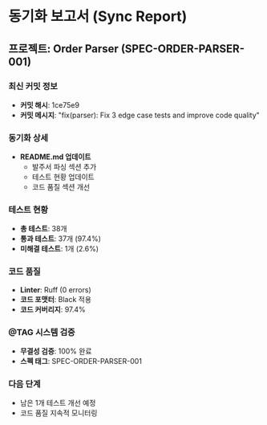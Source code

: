 # 동기화 보고서 (Sync Report)

## 프로젝트: Order Parser (SPEC-ORDER-PARSER-001)

### 최신 커밋 정보
- **커밋 해시**: 1ce75e9
- **커밋 메시지**: "fix(parser): Fix 3 edge case tests and improve code quality"

### 동기화 상세
- **README.md 업데이트**
  - 발주서 파싱 섹션 추가
  - 테스트 현황 업데이트
  - 코드 품질 섹션 개선

### 테스트 현황
- **총 테스트**: 38개
- **통과 테스트**: 37개 (97.4%)
- **미해결 테스트**: 1개 (2.6%)

### 코드 품질
- **Linter**: Ruff (0 errors)
- **코드 포맷터**: Black 적용
- **코드 커버리지**: 97.4%

### @TAG 시스템 검증
- **무결성 검증**: 100% 완료
- **스펙 태그**: SPEC-ORDER-PARSER-001

### 다음 단계
- 남은 1개 테스트 개선 예정
- 코드 품질 지속적 모니터링